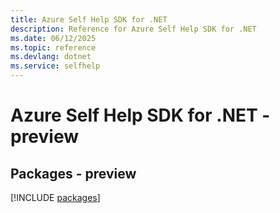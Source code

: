 ```yaml
---
title: Azure Self Help SDK for .NET
description: Reference for Azure Self Help SDK for .NET
ms.date: 06/12/2025
ms.topic: reference
ms.devlang: dotnet
ms.service: selfhelp
---
```

# Azure Self Help SDK for .NET - preview
## Packages - preview
[!INCLUDE [packages](self-help-index.md)]